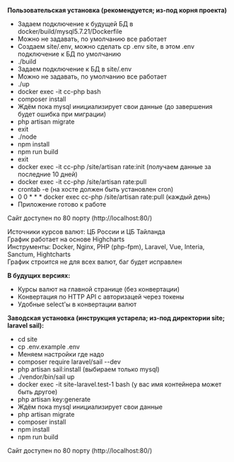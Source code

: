 <b>Пользовательская установка (рекомендуется; из-под корня проекта)</b>

<ul>
    <li>Задаем подключение к будущей БД в docker/build/mysql5.7.21/Dockerfile</li>
    <li>Можно не задавать, по умолчанию все работает</li>
    <li>Создаем site/.env, можно сделать cp .env site, в этом .env подключение к БД по умолчанию</li>
    <li>./build</li>
    <li>Задаем подключение к БД в site/.env</li>
    <li>Можно не задавать, по умолчанию все работает</li>
    <li>./up</li>
    <li>docker exec -it cc-php bash</li>
    <li>composer install</li>
    <li>Ждём пока mysql инициализирует свои данные (до завершения будет ошибка при миграции)</li>
    <li>php artisan migrate</li>
    <li>exit</li>
    <li>./node</li>
    <li>npm install</li>
    <li>npm run build</li>
    <li>exit</li>
    <li>docker exec -it cc-php /site/artisan rate:init (получаем данные за последние 10 дней)</li>
    <li>docker exec -it cc-php /site/artisan rate:pull</li>
    <li>crontab -e (на хосте должен быть установлен cron)</li>
    <li>0 0 * * * docker exec cc-php /site/artisan rate:pull (каждый день)</li>
    <li>Приложение готово к работе</li>
</ul>

Сайт доступен по 80 порту (http://localhost:80/)

Источники курсов валют: ЦБ России и ЦБ Тайланда<br>
График работает на основе Highcharts<br>
Инструменты: Docker, Nginx, PHP (php-fpm), Laravel, Vue, Interia, Sanctum, Hightcharts<br>
График строится не для всех валют, баг будет исправлен<br>

<b>В будущих версиях:</b>

<ul>
    <li>Курсы валют на главной странице (без конвертации)</li>
    <li>Конвертация по HTTP API с авторизацей через токены</li>
    <li>Удобные select'ы в конвертации валют</li>
</ul>

<b>Заводская установка (инструкция устарела; из-под директории site; laravel sail):</b>

<ul>
    <li>cd site</li>
    <li>cp .env.example .env</li>
    <li>Меняем настройки где надо</li>
    <li>composer require laravel/sail --dev</li>
    <li>php artisan sail:install (выбираем только mysql)</li>
    <li>./vendor/bin/sail up</li>
    <li>docker exec -it site-laravel.test-1 bash (у вас имя контейнера может быть другое)</li>
    <li>php artisan key:generate</li>
    <li>Ждём пока mysql инициализирует свои данные</li>
    <li>php artisan migrate</li>
    <li>composer install</li>
    <li>npm install</li>
    <li>npm run build</li>
</ul>

Сайт доступен по 80 порту (http://localhost:80/)
